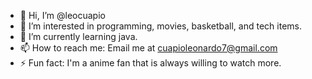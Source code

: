 - 👋 Hi, I’m @leocuapio
- 👀 I’m interested in programming, movies, basketball, and tech items.
- 🌱 I’m currently learning java.
- 📫 How to reach me: Email me at cuapioleonardo7@gmail.com
- ⚡ Fun fact: I'm a anime fan that is always willing to watch more.

